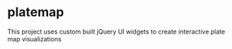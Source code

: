 platemap
========

This project uses custom built jQuery UI widgets to create interactive plate map visualizations